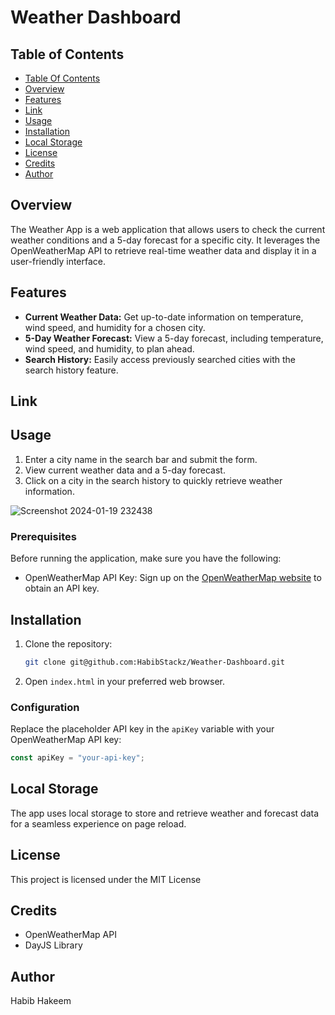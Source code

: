 # Weather Dashboard

 ## Table of Contents

- [Table Of Contents](#table-of-contents)
- [Overview](#overview)
- [Features](#features)
- [Link](#link)
- [Usage](#usage)
- [Installation](#installation)
- [Local Storage](#local-storage)
- [License](#license)
- [Credits](#credits)
- [Author](#author)
## Overview

The Weather App is a web application that allows users to check the current weather conditions and a 5-day forecast for a specific city. It leverages the OpenWeatherMap API to retrieve real-time weather data and display it in a user-friendly interface.

## Features

- **Current Weather Data:** Get up-to-date information on temperature, wind speed, and humidity for a chosen city.
- **5-Day Weather Forecast:** View a 5-day forecast, including temperature, wind speed, and humidity, to plan ahead.
- **Search History:** Easily access previously searched cities with the search history feature.

## Link

## Usage
1. Enter a city name in the search bar and submit the form.
2. View current weather data and a 5-day forecast.
3. Click on a city in the search history to quickly retrieve weather information.
   
![Screenshot 2024-01-19 232438](https://github.com/HabibStackz/readme-generator/assets/105345889/562e7dd4-6e3f-469d-a1bb-ad589ea935bf)


### Prerequisites

Before running the application, make sure you have the following:

- OpenWeatherMap API Key: Sign up on the [OpenWeatherMap website](https://openweathermap.org/) to obtain an API key.

## Installation

1. Clone the repository:

    ```bash
    git clone git@github.com:HabibStackz/Weather-Dashboard.git
    ```

2. Open `index.html` in your preferred web browser.

### Configuration

Replace the placeholder API key in the `apiKey` variable with your OpenWeatherMap API key:

```javascript
const apiKey = "your-api-key";
```


## Local Storage
The app uses local storage to store and retrieve weather and forecast data for a seamless experience on page reload.

## License
This project is licensed under the MIT License

## Credits
- OpenWeatherMap API
- DayJS Library

## Author
Habib Hakeem
